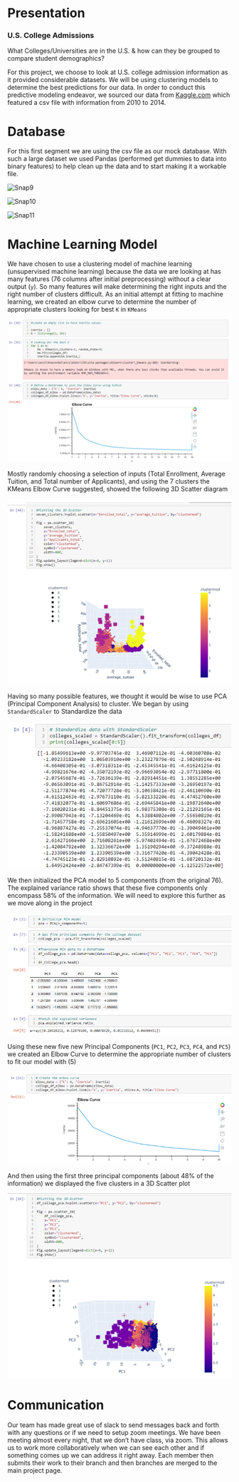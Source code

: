 # Presentation
### U.S. College Admissions
What Colleges/Universities are in the U.S. & how can they be grouped to compare student demographics?

For this project, we choose to look at U.S. college admission information as it provided considerable datasets. We will be using clustering models to determine the best predictions for our data. In order to conduct this predictive modeling endeavor, we sourced our data from [Kaggle.com](https://www.kaggle.com/datasets/samsonqian/college-admissions) which featured a csv file with information from 2010 to 2014.

# Database
For this first segment we are using the csv file as our mock database. With such a large dataset we used Pandas (performed get dummies to data into binary features) to help clean up the data and to start making it a workable file.

![Snap9](https://user-images.githubusercontent.com/96216509/168495047-74a3f4b4-384e-4b3d-8e8b-2d15ff4af00e.png)

![Snap10](https://user-images.githubusercontent.com/96216509/168495054-10187a60-cb9e-4d9f-a5f9-2e8611b5492a.png)

![Snap11](https://user-images.githubusercontent.com/96216509/168495060-ac883602-0535-4f2b-9796-3b1e9b836d57.png)

# Machine Learning Model
We have chosen to use a clustering model of machine learning (unsupervised machine learning) because the data we are looking at has many features (76 columns after initial preprocessing) without a clear output (`y`).  So many features will make determining the right inputs and the right number of clusters difficult.  As an initial attempt at fitting to machine learning, we created an elbow curve to determine the number of appropriate clusters looking for best `K` in `KMeans`

![K Means Elbow Curve](/images/KMeansElbowCurve.png)


Mostly randomly choosing a selection of inputs (Total Enrollment, Average Tuition, and Total number of Applicants), and using the 7 clusters the KMeans Elbow Curve suggested, showed the following 3D Scatter diagram

![K Means Cluster 3D scatter diagram](/images/KMeansCluster3D.png)


Having so many possible features, we thought it would be wise to use PCA (Principal Component Analysis) to cluster.  We began by using `StandardScaler` to Standardize the data

![PCA Standard Scaler](/images/StandardScaler.png)


We then initialized the PCA model to 5 components (from the original 76).  The explained variance ratio shows that these five components only encompass 58% of the information.  We will need to explore this further as we move along in the project

![PCA Model](/images/PCAmodel.png)


Using these new five new Principal Components (`PC1`, `PC2`, `PC3`, `PC4`, and `PC5`) we created an Elbow Curve to determine the appropriate number of clusters to fit our model with (5)

![PCA Elbow Curve](/images/PCAElboCurve.png)


And then using the first three principal components (about 48% of the information) we displayed the five clusters in a 3D Scatter plot

![PCA Cluster 3D scatter diagram](/images/PCACluster3D.png)

# Communication
Our team has made great use of slack to send messages back and forth with any questions or if we need to setup zoom meetings. We have been meeting almost every night, that we don’t have class, via zoom. This allows us to work more collaboratively when we can see each other and if something comes up we can address it right away. Each member then submits their work to their branch and then branches are merged to the main project page.
